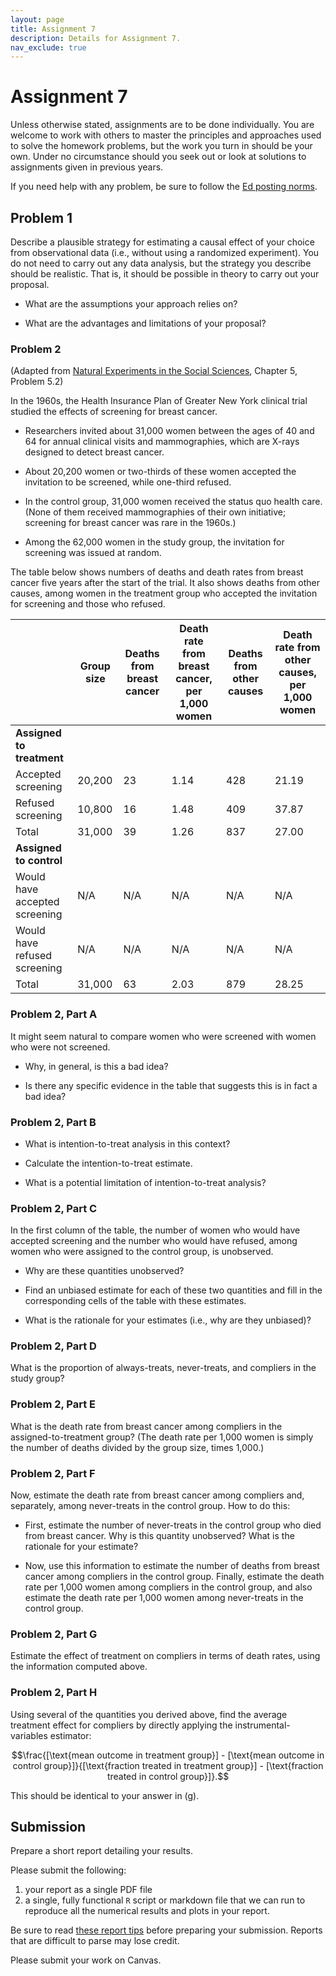 ```yaml
---
layout: page
title: Assignment 7
description: Details for Assignment 7.
nav_exclude: true
---
```

<head>
	<script src="https://cdn.mathjax.org/mathjax/latest/MathJax.js?config=TeX-AMS-MML_HTMLorMML" type="text/javascript"></script>
</head>

# Assignment 7

Unless otherwise stated, assignments are to be done individually.
You are welcome to work with others to master the principles and approaches used to
solve the homework problems, but the work you turn in should be your own.
Under no circumstance should you seek out or look at solutions to assignments given in previous years.

If you need help with any problem, be sure to follow the [Ed posting norms](../ed_tips).

## Problem 1

Describe a plausible strategy for estimating a causal effect of your choice
from observational data (i.e., without using a randomized experiment). You do not need to carry out any data analysis, but the strategy you describe should be realistic.
That is, it should be possible in theory to carry out your proposal.

* What are the assumptions your approach relies on?

* What are the advantages and limitations of your proposal?

### Problem 2

(Adapted from
<a href="http://www.cambridge.org/us/academic/subjects/politics-international-relations/research-methods-politics/natural-experiments-social-sciences-design-based-approach">
Natural Experiments in the Social Sciences</a>, Chapter 5, Problem 5.2)

In the 1960s, the Health Insurance Plan of Greater New York clinical trial
studied the effects of screening for breast cancer. 

* Researchers invited
about 31,000 women between the ages of 40 and 64 for annual clinical visits
and mammographies, which are X-rays designed to detect breast cancer. 

* About 20,200 women or two-thirds of these women accepted the invitation to be
screened, while one-third refused. 

* In the control group, 31,000 women
received the status quo health care. (None of them received mammographies of
their own initiative; screening for breast cancer was rare in the 1960s.)

* Among the 62,000 women in the study group, the invitation for screening was
issued at random. 

The table below shows numbers of deaths and death rates
from breast cancer five years after the start of the trial. It also shows
deaths from other causes, among women in the treatment group who accepted
the invitation for screening and those who refused.

<div class="datatable-begin"></div>

| | Group size | Deaths from breast cancer | Death rate from breast cancer, per 1,000 women | Deaths from other causes | Death rate from other causes, per 1,000 women |
| ----------- | ----------- | ----------- | ----------- | ----------- | ----------- |
| **Assigned to treatment** |  |  |  |  |  |
| Accepted screening | 20,200 | 23 | 1.14 | 428 | 21.19 |
| Refused screening | 10,800 | 16 | 1.48 | 409 | 37.87 |
| Total | 31,000 | 39 | 1.26 | 837 | 27.00 |
| **Assigned to control** |  |  |  |  |  |
| Would have accepted screening | N/A | N/A | N/A | N/A | N/A |
| Would have refused screening | N/A | N/A | N/A | N/A | N/A |
| Total | 31,000 | 63 | 2.03 | 879 | 28.25 |

<div class="datatable-end"></div>

### Problem 2, Part A

It might seem natural to compare women who were screened with women who
were not screened. 

* Why, in general, is this a bad idea? 

* Is there any
specific evidence in the table that suggests this is in fact a bad idea?

### Problem 2, Part B

* What is intention-to-treat analysis in this context? 

* Calculate the
intention-to-treat estimate. 

* What is a potential limitation of
intention-to-treat analysis?

### Problem 2, Part C

In the first column of the table, the number of women who would have
accepted screening and the number who would have refused, among women
who were assigned to the control group, is unobserved. 

* Why are these quantities unobserved? 

* Find an unbiased
estimate for each of these two quantities and fill in the corresponding
cells of the table with these estimates. 

* What is the rationale for your
estimates (i.e., why are they unbiased)?

### Problem 2, Part D

What is the proportion of always-treats, never-treats, and compliers in
the study group?

### Problem 2, Part E

What is the death rate from breast cancer among compliers in the assigned-to-treatment
group? (The death rate per 1,000 women is simply the number of deaths
divided by the group size, times 1,000.)

### Problem 2, Part F

Now, estimate the death rate from breast cancer among compliers and,
separately,
among never-treats in the control group. How to do this:

* First, estimate the number of never-treats in the control group
                who died from breast cancer. Why is this quantity unobserved?
                What is the rationale for your estimate?

* Now, use this information to estimate the number of deaths from
                breast cancer among compliers in the control group. Finally,
                estimate the death rate per 1,000 women among compliers in the
                control group,
                and also estimate the death rate per 1,000 women among
                never-treats in the control group.

### Problem 2, Part G

Estimate the effect of treatment on compliers in terms of death rates,
using the information computed above.

### Problem 2, Part H

Using several of the quantities you derived above, find the average
treatment effect for
compliers by directly applying the instrumental-variables estimator:

$$\frac{[\text{mean outcome in treatment group}] - [\text{mean outcome
in control group}]}{[\text{fraction treated in treatment group}] - [\text{fraction treated
in control group}]}.$$

This should be identical to your answer in (g). 

## Submission

Prepare a short report detailing your results.

Please submit the following:
1. your report as a single PDF file
2. a single, fully functional `R` script or markdown file that we can run to reproduce all the numerical results and plots in your report.

Be sure to read [these report tips](report_tips.md) before preparing your submission. 
Reports that are difficult to parse may lose credit. 

Please submit your work on Canvas.

